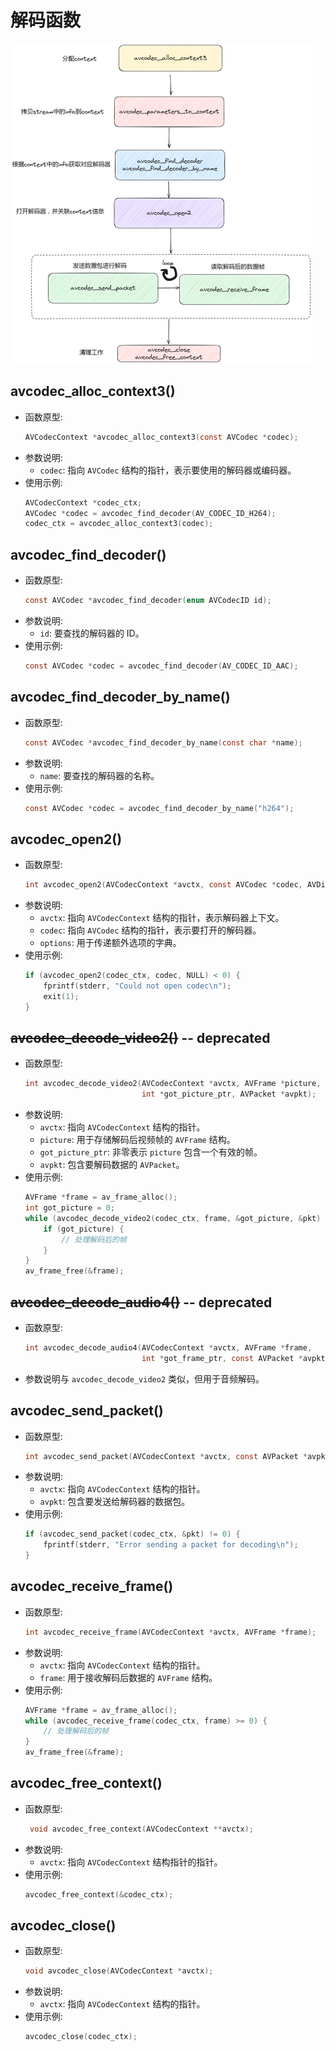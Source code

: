 # 解码函数

<img src="./assets/解码流程.png" alt="解码流程" style="zoom:50%;" />

## **avcodec_alloc_context3()**

- 函数原型:
  ```c
  AVCodecContext *avcodec_alloc_context3(const AVCodec *codec);
  ```
- 参数说明:
  - `codec`: 指向 `AVCodec` 结构的指针，表示要使用的解码器或编码器。
- 使用示例:
  ```c
  AVCodecContext *codec_ctx;
  AVCodec *codec = avcodec_find_decoder(AV_CODEC_ID_H264);
  codec_ctx = avcodec_alloc_context3(codec);
  ```

## **avcodec_find_decoder()**

- 函数原型:
  ```c
  const AVCodec *avcodec_find_decoder(enum AVCodecID id);
  ```
- 参数说明:
  - `id`: 要查找的解码器的 ID。
- 使用示例:
  ```c
  const AVCodec *codec = avcodec_find_decoder(AV_CODEC_ID_AAC);
  ```

## **avcodec_find_decoder_by_name()**

- 函数原型:
  ```c
  const AVCodec *avcodec_find_decoder_by_name(const char *name);
  ```
- 参数说明:
  - `name`: 要查找的解码器的名称。
- 使用示例:
  ```c
  const AVCodec *codec = avcodec_find_decoder_by_name("h264");
  ```

## **avcodec_open2()**

- 函数原型:
  ```c
  int avcodec_open2(AVCodecContext *avctx, const AVCodec *codec, AVDictionary **options);
  ```
- 参数说明:
  - `avctx`: 指向 `AVCodecContext` 结构的指针，表示解码器上下文。
  - `codec`: 指向 `AVCodec` 结构的指针，表示要打开的解码器。
  - `options`: 用于传递额外选项的字典。
- 使用示例:
  ```c
  if (avcodec_open2(codec_ctx, codec, NULL) < 0) {
      fprintf(stderr, "Could not open codec\n");
      exit(1);
  }
  ```

## ~~**avcodec_decode_video2()**~~ -- deprecated

- 函数原型:
  ```c
  int avcodec_decode_video2(AVCodecContext *avctx, AVFrame *picture,
                            int *got_picture_ptr, AVPacket *avpkt);
  ```
- 参数说明:
  - `avctx`: 指向 `AVCodecContext` 结构的指针。
  - `picture`: 用于存储解码后视频帧的 `AVFrame` 结构。
  - `got_picture_ptr`: 非零表示 `picture` 包含一个有效的帧。
  - `avpkt`: 包含要解码数据的 `AVPacket`。
- 使用示例:
  ```c
  AVFrame *frame = av_frame_alloc();
  int got_picture = 0;
  while (avcodec_decode_video2(codec_ctx, frame, &got_picture, &pkt) >= 0) {
      if (got_picture) {
          // 处理解码后的帧
      }
  }
  av_frame_free(&frame);
  ```

## ~~**avcodec_decode_audio4()**~~ -- deprecated

- 函数原型:
  ```c
  int avcodec_decode_audio4(AVCodecContext *avctx, AVFrame *frame,
                            int *got_frame_ptr, const AVPacket *avpkt);
  ```
- 参数说明与 `avcodec_decode_video2` 类似，但用于音频解码。

## **avcodec_send_packet()**

- 函数原型:
  ```c
  int avcodec_send_packet(AVCodecContext *avctx, const AVPacket *avpkt);
  ```
- 参数说明:
  - `avctx`: 指向 `AVCodecContext` 结构的指针。
  - `avpkt`: 包含要发送给解码器的数据包。
- 使用示例:
  ```c
  if (avcodec_send_packet(codec_ctx, &pkt) != 0) {
      fprintf(stderr, "Error sending a packet for decoding\n");
  }
  ```

## **avcodec_receive_frame()**

- 函数原型:
  ```c
  int avcodec_receive_frame(AVCodecContext *avctx, AVFrame *frame);
  ```
- 参数说明:
  - `avctx`: 指向 `AVCodecContext` 结构的指针。
  - `frame`: 用于接收解码后数据的 `AVFrame` 结构。
- 使用示例:
  ```c
  AVFrame *frame = av_frame_alloc();
  while (avcodec_receive_frame(codec_ctx, frame) >= 0) {
      // 处理解码后的帧
  }
  av_frame_free(&frame);
  ```

## **avcodec_free_context()**

- 函数原型:
  ```c
   void avcodec_free_context(AVCodecContext **avctx);
- 参数说明:
  - `avctx`: 指向 `AVCodecContext` 结构指针的指针。
- 使用示例:
  ```c
  avcodec_free_context(&codec_ctx);

## **avcodec_close()**

- 函数原型:
  ```c
  void avcodec_close(AVCodecContext *avctx);
  ```
- 参数说明:
  - `avctx`: 指向 `AVCodecContext` 结构的指针。
- 使用示例:
  ```c
  avcodec_close(codec_ctx);
  ```
